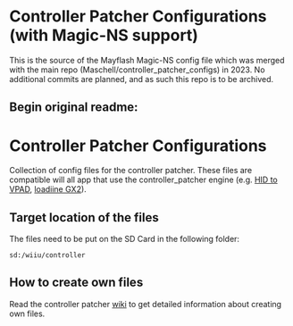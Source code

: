 # Controller Patcher Configurations (with Magic-NS support)
This is the source of the Mayflash Magic-NS config file which was merged with the main repo (Maschell/controller_patcher_configs) in 2023.
No additional commits are planned, and as such this repo is to be archived.

## Begin original readme:
# Controller Patcher Configurations
Collection of config files for the controller patcher. These files are compatible will all app that use the controller_patcher engine (e.g. [HID to VPAD](https://github.com/Maschell/hid_to_vpad), [loadiine GX2](https://github.com/dimok789/loadiine_gx2)).

## Target location of the files
The files need to be put on the SD Card in the following folder:
```
sd:/wiiu/controller
```

## How to create own files
Read the controller patcher [wiki](https://github.com/Maschell/controller_patcher/wiki) to get detailed information about creating own files.
